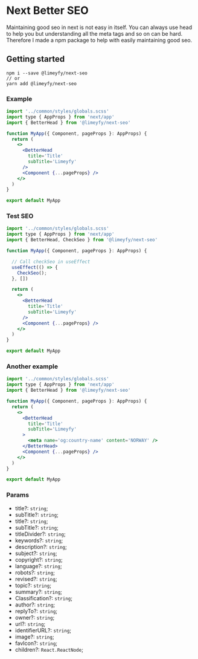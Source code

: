 # Next Better SEO
Maintaining good seo in next is not easy in itself. You can always use head to help you but understanding all the meta tags and so on can be hard. Therefore I made a npm package to help with easily maintaining good seo.

## Getting started

```terminal
npm i --save @limeyfy/next-seo
// or
yarn add @limeyfy/next-seo
```

### Example

```jsx
import '../common/styles/globals.scss'
import type { AppProps } from 'next/app'
import { BetterHead } from '@limeyfy/next-seo'

function MyApp({ Component, pageProps }: AppProps) {
  return (
    <>
      <BetterHead 
        title='Title'
        subTitle='Limeyfy'
      />
      <Component {...pageProps} />
    </>
  )
}

export default MyApp
```

### Test SEO

```jsx
import '../common/styles/globals.scss'
import type { AppProps } from 'next/app'
import { BetterHead, CheckSeo } from '@limeyfy/next-seo'

function MyApp({ Component, pageProps }: AppProps) {

  // Call checkSeo in useEffect
  useEffect(() => {
    CheckSeo();
  }, [])

  return (
    <>
      <BetterHead 
        title='Title'
        subTitle='Limeyfy'
      />
      <Component {...pageProps} />
    </>
  )
}

export default MyApp
```

### Another example

```jsx
import '../common/styles/globals.scss'
import type { AppProps } from 'next/app'
import { BetterHead } from '@limeyfy/next-seo'

function MyApp({ Component, pageProps }: AppProps) {
  return (
    <>
      <BetterHead 
        title='Title'
        subTitle='Limeyfy'
      >
        <meta name='og:country-name' content='NORWAY' />
      </BetterHead>
      <Component {...pageProps} />
    </>
  )
}

export default MyApp
```

### Params

- title?: <code>string</code>;
- subTitle?: <code>string</code>;
- title?: <code>string</code>;
- subTitle?: <code>string</code>;
- titleDivider?: <code>string</code>;
- keywords?: <code>string</code>;
- description?: <code>string</code>;
- subject?: <code>string</code>;
- copyright?: <code>string</code>;
- language?: <code>string</code>;
- robots?: <code>string</code>;
- revised?: <code>string</code>;
- topic?: <code>string</code>;
- summary?: <code>string</code>;
- Classification?: <code>string</code>;
- author?: <code>string</code>;
- replyTo?: <code>string</code>;
- owner?: <code>string</code>;
- url?: <code>string</code>;
- identifierURL?: <code>string</code>;
- image?: <code>string</code>;
- favIcon?: <code>string</code>;
- children?: <code>React.ReactNode</code>;

